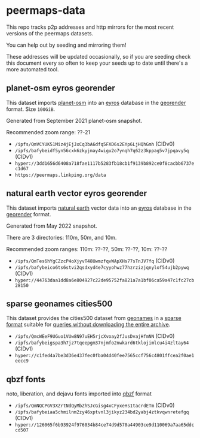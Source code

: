 # peermaps-data

This repo tracks p2p addresses and http mirrors for the most recent versions of
the peermaps datasets.

You can help out by seeding and mirroring them!

These addresses will be updated occasionally, so if you are seeding check this
document every so often to keep your seeds up to date until there's a more
automated tool.

## planet-osm eyros georender

This dataset imports [planet-osm][] into an [eyros][] database in the
[georender][] format. Size `100GiB`.

Generated from September 2021 planet-osm snapshot.

Recommended zoom range: ??-21

* `/ipfs/QmVCYUK51Miz4jEjJxCq3bA6dfq5FXD6s2EYp6LjHQhGmh` (CIDv0)
* `/ipfs/bafybeidf5yn56cxk6zkyjmay4wigu2o7ynqh7q62z3kppag5v7jpqavy5q` (CIDv1)
* `hyper://3dd1656d6408a718fae1117b5283fb18cb1f9139b892ce0f8cacbb6737ec1d67`
* `https://peermaps.linkping.org/data`

[planet-osm]: https://planet.openstreetmap.org/
[eyros]: https://github.com/peermaps/eyros
[georender]: https://github.com/peermaps/docs/blob/master/georender.md

## natural earth vector eyros georender

This dataset imports [natural earth][] vector data into an [eyros][] database in
the [georender][] format.

Generated from May 2022 snapshot.

There are 3 directories: 110m, 50m, and 10m.

Recommended zoom ranges: 110m: ??-??, 50m: ??-??, 10m: ??-??

* `/ipfs/QmTes6hYgCZzcP4oXjyvT48UwmzfqvWApXHs77sTnJV7fq` (CIDv0)
* `/ipfs/bafybeico6ts6stvi2qsdxyd4e7cyyohwz77hzrzizjqnylof54ujb2pywq` (CIDv1)
* `hyper://44763daa1dd8a6e804927c22de95752fa821a7a1bf06ca59a47c1fc27cb28150`

[natural earth]: https://www.naturalearthdata.com/

## sparse geonames cities500

This dataset provides the cities500 dataset from [geonames][] in a
[sparse format](https://github.com/peermaps/sparse-geonames-ingest) suitable for
[queries without downloading the entire archive](https://github.com/peermaps/sparse-geonames-search).

* `/ipfs/QmcWEeF9UGuo1VUw8N97uEH5rjcXvoay2fJusDvajHfmNN` (CIDv0)
* `/ipfs/bafybeigspa3h7jz7tqeepgm37njmfo2nwkard6tklojimlcu4i4zltay64` (CIDv1)
* `hyper://c1fed4a7be3d36e437fec0fba04d40fee7565ccf756c4801ffcea2f0ae1eecc9`

[geonames]: https://download.geonames.org/export/dump/

## qbzf fonts

noto, liberation, and dejavu fonts imported into [qbzf][] format

* `/ipfs/QmNQCPGV3XZrtNdQyMbZhSJcGisg4xCFyxeHs1tacrdETm` (CIDv0)
* `/ipfs/bafybeiaa5chmilnm2zy46xptvnl3jikyz234bd2yabj4ztkvqwnretefgq` (CIDv1)
* `hyper://126065f6b93924f976034b84ce74d9d570a44903ce9d110069a7aa65ddccd507`

[qbzf]: https://github.com/peermaps/qbzf
